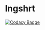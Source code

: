 # lngshrt
[![Codacy Badge](https://api.codacy.com/project/badge/Grade/45c1f140c50542308a516c6ecd206670)](https://app.codacy.com/manual/ThiagoTrabach/lngshrt?utm_source=github.com&utm_medium=referral&utm_content=ThiagoTrabach/lngshrt&utm_campaign=Badge_Grade_Dashboard)